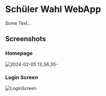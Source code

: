 # Schüler Wahl WebApp
Some Text...

## Screenshots

### Homepage
![2024-02-05 13_56_05-](https://github.com/firekidHD/SMV-Wahlen-Gruppe-C/assets/93329694/46a5f4cf-f94c-4763-8c4b-773f7c4b5988)
### Login Screen
![LoginScreen](https://github.com/firekidHD/SMV-Wahlen-Gruppe-C/assets/93329694/60cb3907-6d4b-4f85-8c87-b66cdaf48a04)
